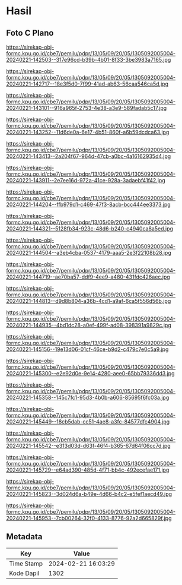 # Hasil

## Foto C Plano

https://sirekap-obj-formc.kpu.go.id/cbe7/pemilu/pdpr/13/05/09/20/05/1305092005004-20240221-142503--317e96cd-b39b-4b01-8f33-3be3983a7165.jpg

https://sirekap-obj-formc.kpu.go.id/cbe7/pemilu/pdpr/13/05/09/20/05/1305092005004-20240221-142717--18e3f5d0-7f99-41ad-ab63-56caa546ca5d.jpg

https://sirekap-obj-formc.kpu.go.id/cbe7/pemilu/pdpr/13/05/09/20/05/1305092005004-20240221-143101--916a965f-2753-4e38-a3e9-589fadab5c17.jpg

https://sirekap-obj-formc.kpu.go.id/cbe7/pemilu/pdpr/13/05/09/20/05/1305092005004-20240221-143252--11d6de0a-6e17-4b51-860f-a6b59dcdca63.jpg

https://sirekap-obj-formc.kpu.go.id/cbe7/pemilu/pdpr/13/05/09/20/05/1305092005004-20240221-143413--2a204f67-964d-47cb-a0bc-4a16162935d4.jpg

https://sirekap-obj-formc.kpu.go.id/cbe7/pemilu/pdpr/13/05/09/20/05/1305092005004-20240221-143911--2e7ee16d-972a-41ce-928a-3adaebf41f42.jpg

https://sirekap-obj-formc.kpu.go.id/cbe7/pemilu/pdpr/13/05/09/20/05/1305092005004-20240221-144204--ffb979d1-c469-47f3-8acb-bcc444ee3373.jpg

https://sirekap-obj-formc.kpu.go.id/cbe7/pemilu/pdpr/13/05/09/20/05/1305092005004-20240221-144321--5128fb34-923c-48d6-b240-c4940ca8a5ed.jpg

https://sirekap-obj-formc.kpu.go.id/cbe7/pemilu/pdpr/13/05/09/20/05/1305092005004-20240221-144504--a3eb4cba-0537-4179-aaa5-2e3f22108b28.jpg

https://sirekap-obj-formc.kpu.go.id/cbe7/pemilu/pdpr/13/05/09/20/05/1305092005004-20240221-144719--ae70ba57-ddf9-4ee9-a480-431fdc426aec.jpg

https://sirekap-obj-formc.kpu.go.id/cbe7/pemilu/pdpr/13/05/09/20/05/1305092005004-20240221-144813--d9d8b804-a36b-4cd1-a9af-6ca5f556d56b.jpg

https://sirekap-obj-formc.kpu.go.id/cbe7/pemilu/pdpr/13/05/09/20/05/1305092005004-20240221-144935--4bd1dc28-a0ef-499f-ad08-398391a9829c.jpg

https://sirekap-obj-formc.kpu.go.id/cbe7/pemilu/pdpr/13/05/09/20/05/1305092005004-20240221-145156--19e13d06-01cf-46ce-b9d2-c479c7e0c5a9.jpg

https://sirekap-obj-formc.kpu.go.id/cbe7/pemilu/pdpr/13/05/09/20/05/1305092005004-20240221-145300--e2e92d0e-9e14-4280-aee0-65bb79336dd3.jpg

https://sirekap-obj-formc.kpu.go.id/cbe7/pemilu/pdpr/13/05/09/20/05/1305092005004-20240221-145358--145c7fc1-95d3-4b0b-a606-85695f6fc03a.jpg

https://sirekap-obj-formc.kpu.go.id/cbe7/pemilu/pdpr/13/05/09/20/05/1305092005004-20240221-145449--18cb5dab-cc51-4ae8-a3fc-84577dfc4904.jpg

https://sirekap-obj-formc.kpu.go.id/cbe7/pemilu/pdpr/13/05/09/20/05/1305092005004-20240221-145542--e313d03d-d63f-46f4-b365-67d64f06cc7d.jpg

https://sirekap-obj-formc.kpu.go.id/cbe7/pemilu/pdpr/13/05/09/20/05/1305092005004-20240221-145729--e64ad390-485d-4f71-bb4c-492ecefae171.jpg

https://sirekap-obj-formc.kpu.go.id/cbe7/pemilu/pdpr/13/05/09/20/05/1305092005004-20240221-145823--3d024d6a-b49e-4d66-b4c2-e5fef1aecd49.jpg

https://sirekap-obj-formc.kpu.go.id/cbe7/pemilu/pdpr/13/05/09/20/05/1305092005004-20240221-145953--7cb00264-32f0-4133-8776-92a2d665829f.jpg


## Metadata

| Key        | Value               |
| ---------- | ------------------- |
| Time Stamp | 2024-02-21 16:03:29 |
| Kode Dapil | 1302                |



